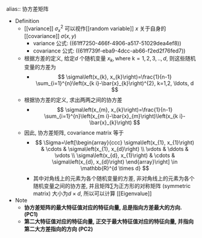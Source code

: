 alias:: 协方差矩阵

- Definition
	- [[variance]] $\sigma_x^2$ 可以视作[[random variable]] $x$ 关于自身的 [[covariance]] $\sigma(x, y)$
		- variance 公式: ((61ff7250-466f-4906-a517-51029dea4ef8))
		- covariance 公式: ((61ff739f-eba9-4dcc-ab66-f2ed2f76fed7))
	- 根据方差的定义, 给定$d$ 个随机变量 $x_k, \text{where k} = 1,2,3,..,d$, 则这些随机变量的方差为
		- $$
		  \sigma\left(x_{k}, x_{k}\right)=\frac{1}{n-1} \sum_{i=1}^{n}\left(x_{k i}-\bar{x}_{k}\right)^{2}, k=1,2, \ldots, d
		  $$
	- 根据协方差的定义, 求出两两之间的协方差
		- $$
		  \sigma\left(x_{m}, x_{k}\right)=\frac{1}{n-1} \sum_{i=1}^{n}\left(x_{m i}-\bar{x}_{m}\right)\left(x_{k i}-\bar{x}_{k}\right)
		  $$
	- 因此, 协方差矩阵, covariance matrix 等于
		- $$
		  \Sigma=\left[\begin{array}{ccc}
		  \sigma\left(x_{1}, x_{1}\right) & \cdots & \sigma\left(x_{1}, x_{d}\right) \\
		  \vdots & \ddots & \vdots \\
		  \sigma\left(x_{d}, x_{1}\right) & \cdots & \sigma\left(x_{d}, x_{d}\right)
		  \end{array}\right] \in \mathbb{R}^{d \times d}
		  $$
		- 其中对角线上的元素为各个随机变量的方差, 非对角线上的元素为各个随机变量之间的协方差, 并且矩阵$\sum$为正方形的对称矩阵 (symmetric matrix) 大小为$d \times d$, 所以可以计算 [[Eigenvalue]]
- Note
	- **协方差矩阵的最大特征值对应的特征向量, 总是指向方差最大的方向. (PC1)**
	- **第二大特征值对应的特征向量, 正交于最大特征值对应的特征向量, 并指向第二大方差指向的方向 (PC2)**